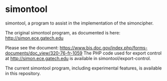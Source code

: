 # simontool
simontool, a program to assist in the implementation of the simoncipher.

The original simontool program, as documented is here: http://simon.ece.gatech.edu

Please see the document:
https://www.bis.doc.gov/index.php/forms-documents/doc_view/320-76-fr-1059
The PHP code used for export control at http://simon.ece.gatech.edu is available in simontool/export-control.

The current simontool program, including experimental features, is available in this repository.



